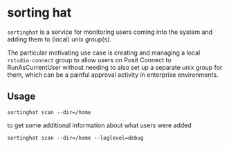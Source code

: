 sorting hat
===========

`sortinghat` is a service for monitoring users coming into the system and adding them to
(local) unix group(s).

The particular motivating use case is creating and managing a local `rstudio-connect`
group to allow users on Posit Connect to RunAsCurrentUser without needing to
also set up a separate unix group for them, which can be a painful approval activity
in enterprise environments.

## Usage

```shell
sortinghat scan --dir=/home
```

to get some additional information about what users were added

```shell
sortinghat scan --dir=/home --loglevel=debug
```